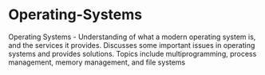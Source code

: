 # Operating-Systems
Operating Systems - Understanding of what a modern operating system is, and the services it provides. Discusses some important issues in operating systems and provides solutions. Topics include multiprogramming, process management, memory management, and file systems

